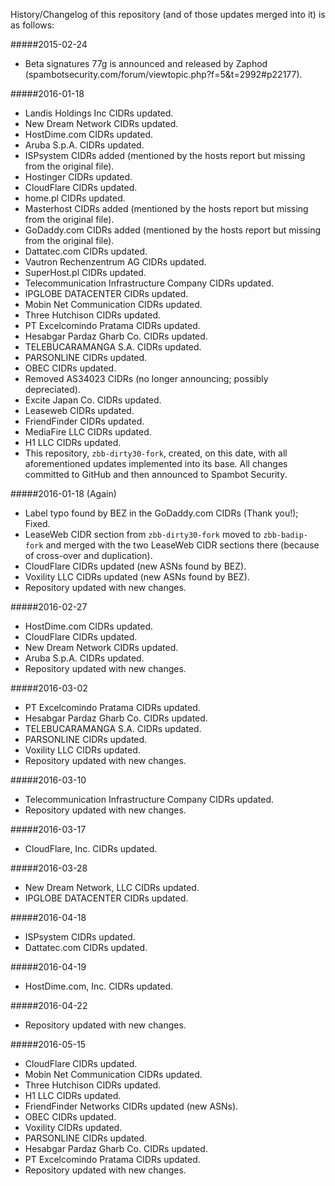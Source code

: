 History/Changelog of this repository (and of those updates merged into it) is as follows:

#####2015-02-24
- Beta signatures 77g is announced and released by Zaphod (spambotsecurity.com/forum/viewtopic.php?f=5&t=2992#p22177).

#####2016-01-18
- Landis Holdings Inc CIDRs updated.
- New Dream Network CIDRs updated.
- HostDime.com CIDRs updated.
- Aruba S.p.A. CIDRs updated.
- ISPsystem CIDRs added (mentioned by the hosts report but missing from the original file).
- Hostinger CIDRs updated.
- CloudFlare CIDRs updated.
- home.pl CIDRs updated.
- Masterhost CIDRs added (mentioned by the hosts report but missing from the original file).
- GoDaddy.com CIDRs added (mentioned by the hosts report but missing from the original file).
- Dattatec.com CIDRs updated.
- Vautron Rechenzentrum AG CIDRs updated.
- SuperHost.pl CIDRs updated.
- Telecommunication Infrastructure Company CIDRs updated.
- IPGLOBE DATACENTER CIDRs updated.
- Mobin Net Communication CIDRs updated.
- Three Hutchison CIDRs updated.
- PT Excelcomindo Pratama CIDRs updated.
- Hesabgar Pardaz Gharb Co. CIDRs updated.
- TELEBUCARAMANGA S.A. CIDRs updated.
- PARSONLINE CIDRs updated.
- OBEC CIDRs updated.
- Removed AS34023 CIDRs (no longer announcing; possibly depreciated).
- Excite Japan Co. CIDRs updated.
- Leaseweb CIDRs updated.
- FriendFinder CIDRs updated.
- MediaFire LLC CIDRs updated.
- H1 LLC CIDRs updated.
- This repository, `zbb-dirty30-fork`, created, on this date, with all aforementioned updates implemented into its base. All changes committed to GitHub and then announced to Spambot Security.

#####2016-01-18 (Again)
- Label typo found by BEZ in the GoDaddy.com CIDRs (Thank you!); Fixed.
- LeaseWeb CIDR section from `zbb-dirty30-fork` moved to `zbb-badip-fork` and merged with the two LeaseWeb CIDR sections there (because of cross-over and duplication).
- CloudFlare CIDRs updated (new ASNs found by BEZ).
- Voxility LLC CIDRs updated (new ASNs found by BEZ).
- Repository updated with new changes.

#####2016-02-27
- HostDime.com CIDRs updated.
- CloudFlare CIDRs updated.
- New Dream Network CIDRs updated.
- Aruba S.p.A. CIDRs updated.
- Repository updated with new changes.

#####2016-03-02
- PT Excelcomindo Pratama CIDRs updated.
- Hesabgar Pardaz Gharb Co. CIDRs updated.
- TELEBUCARAMANGA S.A. CIDRs updated.
- PARSONLINE CIDRs updated.
- Voxility LLC CIDRs updated.
- Repository updated with new changes.

#####2016-03-10
- Telecommunication Infrastructure Company CIDRs updated.
- Repository updated with new changes.

#####2016-03-17
- CloudFlare, Inc. CIDRs updated.

#####2016-03-28
- New Dream Network, LLC CIDRs updated.
- IPGLOBE DATACENTER CIDRs updated.

#####2016-04-18
- ISPsystem CIDRs updated.
- Dattatec.com CIDRs updated.

#####2016-04-19
- HostDime.com, Inc. CIDRs updated.

#####2016-04-22
- Repository updated with new changes.

#####2016-05-15
- CloudFlare CIDRs updated.
- Mobin Net Communication CIDRs updated.
- Three Hutchison CIDRs updated.
- H1 LLC CIDRs updated.
- FriendFinder Networks CIDRs updated (new ASNs).
- OBEC CIDRs updated.
- Voxility CIDRs updated.
- PARSONLINE CIDRs updated.
- Hesabgar Pardaz Gharb Co. CIDRs updated.
- PT Excelcomindo Pratama CIDRs updated.
- Repository updated with new changes.
